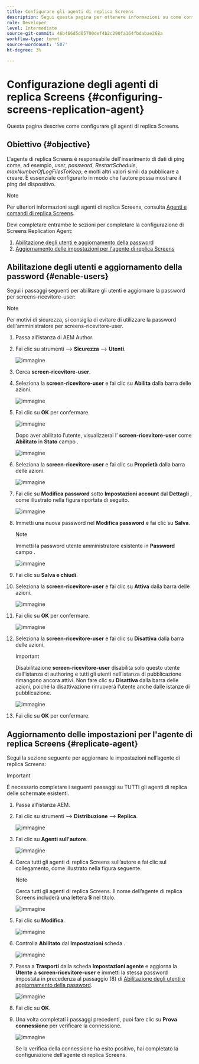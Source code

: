 ```yaml
---
title: Configurare gli agenti di replica Screens
description: Segui questa pagina per ottenere informazioni su come configurare gli agenti di replica Screens.
role: Developer
level: Intermediate
source-git-commit: 46b466d5d05700def4b2c290fa164fbdabae268a
workflow-type: tm+mt
source-wordcount: '507'
ht-degree: 3%

---
```



# Configurazione degli agenti di replica Screens {#configuring-screens-replication-agent}

Questa pagina descrive come configurare gli agenti di replica Screens.

## Obiettivo {#objective}

L&#39;agente di replica Screens è responsabile dell&#39;inserimento di dati di ping come, ad esempio, *user*, *password*, *RestartSchedule*, *maxNumberOfLogFilesToKeep*, e molti altri valori simili da pubblicare a creare. È essenziale configurarlo in modo che l’autore possa mostrare il ping del dispositivo.

>[!NOTE]
>Per ulteriori informazioni sugli agenti di replica Screens, consulta [Agenti e comandi di replica Screens](https://experienceleague.adobe.com/docs/experience-manager-screens/user-guide/administering/author-publish/author-publish-architecture-overview.html?lang=en#screens-replication-agents-and-commands).

Devi completare entrambe le sezioni per completare la configurazione di Screens Replication Agent:

1. [Abilitazione degli utenti e aggiornamento della password](#enable-users)
1. [Aggiornamento delle impostazioni per l&#39;agente di replica Screens](#replicate-agent)

## Abilitazione degli utenti e aggiornamento della password {#enable-users}

Segui i passaggi seguenti per abilitare gli utenti e aggiornare la password per screens-ricevitore-user:

>[!NOTE]
>Per motivi di sicurezza, si consiglia di evitare di utilizzare la password dell&#39;amministratore per screens-ricevitore-user.

1. Passa all’istanza di AEM Author.

1. Fai clic su strumenti —> **Sicurezza** —> **Utenti**.

   ![immagine](/help/user-guide/assets/screens-replication/screens-replication1.png)

1. Cerca **screen-ricevitore-user**.

1. Seleziona la **screen-ricevitore-user** e fai clic su **Abilita** dalla barra delle azioni.

   ![immagine](/help/user-guide/assets/screens-replication/screens-replication2.png)

1. Fai clic su **OK** per confermare.

   ![immagine](/help/user-guide/assets/screens-replication/screens-replication3.png)

   Dopo aver abilitato l’utente, visualizzerai l’ **screen-ricevitore-user** come **Abilitato** in **Stato** campo .

   ![immagine](/help/user-guide/assets/screens-replication/screens-replication4.png)

1. Seleziona la **screen-ricevitore-user** e fai clic su **Proprietà** dalla barra delle azioni.

   ![immagine](/help/user-guide/assets/screens-replication/screens-replication5.png)

1. Fai clic su **Modifica password** sotto **Impostazioni account** dal **Dettagli** , come illustrato nella figura riportata di seguito.

   ![immagine](/help/user-guide/assets/screens-replication/screens-replication6.png)

1. Immetti una nuova password nel **Modifica password** e fai clic su **Salva**.

   >[!NOTE]
   >Immetti la password utente amministratore esistente in **Password** campo .

   ![immagine](/help/user-guide/assets/screens-replication/screens-replication7.png)

1. Fai clic su **Salva e chiudi**.

1. Seleziona la **screen-ricevitore-user** e fai clic su **Attiva** dalla barra delle azioni.

   ![immagine](/help/user-guide/assets/screens-replication/screens-replication8.png)

1. Fai clic su **OK** per confermare.

   ![immagine](/help/user-guide/assets/screens-replication/screens-replication9.png)

1. Seleziona la **screen-ricevitore-user** e fai clic su **Disattiva** dalla barra delle azioni.

   >[!IMPORTANT]
   > Disabilitazione **screen-ricevitore-user** disabilita solo questo utente dall’istanza di authoring e tutti gli utenti nell’istanza di pubblicazione rimangono ancora attivi. Non fare clic su **Disattiva** dalla barra delle azioni, poiché la disattivazione rimuoverà l’utente anche dalle istanze di pubblicazione.

   ![immagine](/help/user-guide/assets/screens-replication/screens-replication10.png)

1. Fai clic su **OK** per confermare.

## Aggiornamento delle impostazioni per l&#39;agente di replica Screens {#replicate-agent}

Segui la sezione seguente per aggiornare le impostazioni nell’agente di replica Screens:

>[!IMPORTANT]
>È necessario completare i seguenti passaggi su TUTTI gli agenti di replica delle schermate esistenti.

1. Passa all’istanza AEM.

1. Fai clic su strumenti —> **Distribuzione** —> **Replica**.

   ![immagine](/help/user-guide/assets/screens-replication/screens-replication1a.png)

1. Fai clic su **Agenti sull&#39;autore**.

   ![immagine](/help/user-guide/assets/screens-replication/screens-replication1b.png)

1. Cerca tutti gli agenti di replica Screens sull’autore e fai clic sul collegamento, come illustrato nella figura seguente.

   >[!NOTE]
   >Cerca tutti gli agenti di replica Screens. Il nome dell’agente di replica Screens includerà una lettera **S** nel titolo.

   ![immagine](/help/user-guide/assets/screens-replication/screens-replication1c.png)

1. Fai clic su **Modifica**.

   ![immagine](/help/user-guide/assets/screens-replication/screens-replication1d.png)

1. Controlla **Abilitato** dal **Impostazioni** scheda .

   ![immagine](/help/user-guide/assets/screens-replication/screens-replication1e.png)

1. Passa a **Trasporti** dalla scheda **Impostazioni agente** e aggiorna la **Utente** a **screen-ricevitore-user** e immetti la stessa password impostata in precedenza al passaggio (8) di [Abilitazione degli utenti e aggiornamento della password](#enable-users).

   ![immagine](/help/user-guide/assets/screens-replication/screens-replication1-f.png)

1. Fai clic su **OK**.

1. Una volta completati i passaggi precedenti, puoi fare clic su **Prova connessione** per verificare la connessione.

   ![immagine](/help/user-guide/assets/screens-replication/screens-replication1g.png)

   Se la verifica della connessione ha esito positivo, hai completato la configurazione dell’agente di replica Screens.